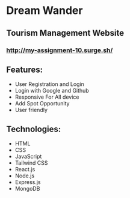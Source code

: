 # Dream Wander
## Tourism Management Website
### http://my-assignment-10.surge.sh/

## Features:
- User Registration and Login
- Login with Google and Github
- Responsive For All device
- Add Spot Opportunity
- User friendly 

## Technologies:
- HTML 
- CSS
- JavaScript 
- Tailwind CSS 
- React.js
- Node.js
- Express.js
- MongoDB
